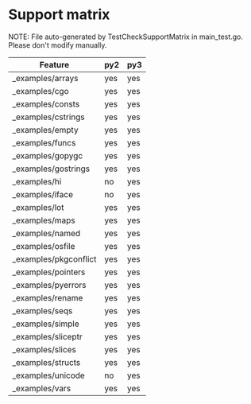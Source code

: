 # Support matrix

NOTE: File auto-generated by TestCheckSupportMatrix in main_test.go. Please
don't modify manually.

Feature |py2 | py3
--- | --- | ---
_examples/arrays | yes | yes
_examples/cgo | yes | yes
_examples/consts | yes | yes
_examples/cstrings | yes | yes
_examples/empty | yes | yes
_examples/funcs | yes | yes
_examples/gopygc | yes | yes
_examples/gostrings | yes | yes
_examples/hi | no | yes
_examples/iface | no | yes
_examples/lot | yes | yes
_examples/maps | yes | yes
_examples/named | yes | yes
_examples/osfile | yes | yes
_examples/pkgconflict | yes | yes
_examples/pointers | yes | yes
_examples/pyerrors | yes | yes
_examples/rename | yes | yes
_examples/seqs | yes | yes
_examples/simple | yes | yes
_examples/sliceptr | yes | yes
_examples/slices | yes | yes
_examples/structs | yes | yes
_examples/unicode | no | yes
_examples/vars | yes | yes
